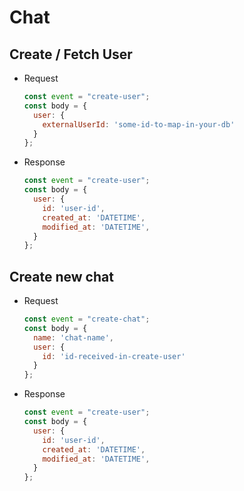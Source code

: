 # Chat

## Create / Fetch User

- Request

  ```js
  const event = "create-user";
  const body = {
    user: {
      externalUserId: 'some-id-to-map-in-your-db'
    }
  };
  ```

- Response

  ```js
  const event = "create-user";
  const body = {
    user: {
      id: 'user-id',
      created_at: 'DATETIME',
      modified_at: 'DATETIME',
    }
  };
  ```

## Create new chat

- Request

  ```js
  const event = "create-chat";
  const body = {
    name: 'chat-name',
    user: {
      id: 'id-received-in-create-user'
    }
  };
  ```

- Response

  ```js
  const event = "create-user";
  const body = {
    user: {
      id: 'user-id',
      created_at: 'DATETIME',
      modified_at: 'DATETIME',
    }
  };
  ```
